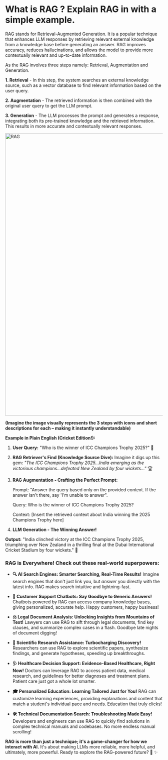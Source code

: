 # What is RAG ? Explain RAG in with a simple example.

RAG stands for Retrieval-Augmented Generation. It is a popular technique that enhances LLM responses by retrieving relevant external knowledge from a knowledge base before generating an answer. RAG improves accuracy, reduces hallucinations, and allows the model to provide more contextually relevant and up-to-date information.

As the RAG involves three steps namely: Retrieval, Augmentation and Generation.

**1. Retrieval** - In this step, the system searches an external knowledge source, such as a vector database to find relevant information based on the user query.

**2. Augmentation** - The retrieved information is then combined with the original user query to get the LLM prompt.

**3. Generation** - The LLM processes the prompt and generates a response, integrating both its pre-trained knowledge and the retrieved information. This results in more accurate and contextually relevant responses.


<img src="https://github.com/user-attachments/assets/f1531e7f-16bc-402a-96ed-6dffaf886f19" width="900" alt="RAG">


**(Imagine the image visually represents the 3 steps with icons and short descriptions for each – making it instantly understandable)**

**Example in Plain English (Cricket Edition!):**

1. **User Query:** "Who is the winner of ICC Champions Trophy 2025?" 🏏

2. **RAG Retriever's Find (Knowledge Source Dive):**  Imagine it digs up this gem:  *"The ICC Champions Trophy 2025...India emerging as the victorious champions...defeated New Zealand by four wickets..."* 🏆

3. **RAG Augmentation - Crafting the Perfect Prompt:**

    Prompt: "Answer the query based only on the provided context. If the answer isn't there, say 'I'm unable to answer".
    
    Query: Who is the winner of ICC Champions Trophy 2025?
    
    Context: [Insert the retrieved context about India winning the 2025 Champions Trophy here] 

4. **LLM Generation - The Winning Answer!**

**Output:** "India clinched victory at the ICC Champions Trophy 2025, triumphing over New Zealand in a thrilling final at the Dubai International Cricket Stadium by four wickets." 🎉


### RAG is Everywhere!  Check out these real-world superpowers:

* **🔍 AI Search Engines:  Smarter Searching, Real-Time Results!**  Imagine search engines that don't just link you, but *answer* you directly with the latest info. RAG makes search intuitive and lightning-fast.

* **🤖 Customer Support Chatbots:  Say Goodbye to Generic Answers!**  Chatbots powered by RAG can access company knowledge bases, giving personalized, accurate help.  Happy customers, happy business!

* **⚖️ Legal Document Analysis:  Unlocking Insights from Mountains of Text!**  Lawyers can use RAG to sift through legal documents, find key clauses, and summarize complex cases in a flash.  Goodbye late nights of document digging!

* **🔬 Scientific Research Assistance:  Turbocharging Discovery!**  Researchers can use RAG to explore scientific papers, synthesize findings, and generate hypotheses, speeding up breakthroughs.

* **🩺 Healthcare Decision Support:  Evidence-Based Healthcare, Right Now!**  Doctors can leverage RAG to access patient data, medical research, and guidelines for better diagnoses and treatment plans.  Patient care just got a whole lot smarter.

* **🎓 Personalized Education:  Learning Tailored Just for You!**  RAG can customize learning experiences, providing explanations and content that match a student's individual pace and needs.  Education that truly clicks!

* **🛠️ Technical Documentation Search:  Troubleshooting Made Easy!**  Developers and engineers can use RAG to quickly find solutions in complex technical manuals and codebases.  No more endless manual scrolling!


**RAG is more than just a technique; it's a game-changer for how we interact with AI.** It's about making LLMs more reliable, more helpful, and ultimately, more powerful.  Ready to explore the RAG-powered future?  🚀 ✨

